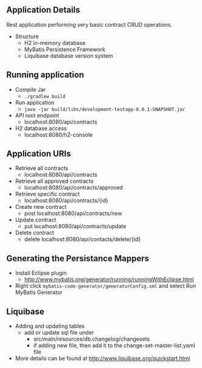 ## Application Details

Rest application performing very basic contract CRUD operations. 
- Structure
  - H2 in-memory database
  - MyBatis Persistence Framework
  - Liquibase database version system
  
## Running application

- Compile Jar
  - ` ./gradlew build `
- Run application
  - `java -jar build/libs/development-testapp-0.0.1-SNAPSHOT.jar`
- API root endpoint
  - localhost:8080/api/contracts
- H2 database access
  - localhost:8080/h2-console
  
## Application URIs

- Retrieve all contracts
  - localhost:8080/api/contracts
- Retrieve all approved contracts
  - localhost:8080/api/contracts/approved
- Retrieve specific contract
  - localhost:8080/api/contracts/{id}
- Create new contract
  - post localhost:8080/api/contracts/new
- Update contract
  - put localhost:8080/api/contracts/update
- Delete contract
  - delete localhost:8080/api/contacts/delete/{id}
  
## Generating the Persistance Mappers
 - Install Eclipse plugin
   - http://www.mybatis.org/generator/running/runningWithEclipse.html
 - Right click `mybatis-code-generator/generatorConfig.xml` and select Run MyBatis Generator 

## Liquibase 
- Adding and updating tables
  - add or update sql file under
    - src/main/resources/db.changelog/changesets
    - if adding new file, then add it to the change-set-master-list.yaml file
- More details can be found at http://www.liquibase.org/quickstart.html

